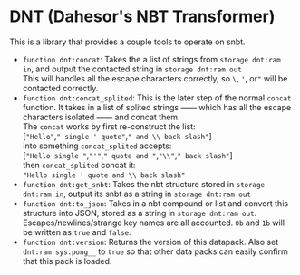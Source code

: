# DNT (Dahesor's NBT Transformer)

This is a library that provides a couple tools to operate on snbt.

* `function dnt:concat`:
    Takes the a list of strings from `storage dnt:ram in`, and output the contacted string in `storage dnt:ram out`\
    This will handles all the escape characters correctly, so `\`, `'`, or`"` will be contacted correctly.
* `function dnt:concat_splited`:
    This is the later step of the normal `concat` function. It takes in a list of splited strings —— which has all the escape characters isolated —— and concat them.\
    The `concat` works by first re-construct the list:\
        [`"Hello"`,`" single ' quote"`,`" and \\ back slash"`]\
        into something `concat_splited` accepts:\
        [`"Hello single "`,`"'"`,`" quote and "`,`"\\"`,`" back slash"`]\
        then `concat_splited` concat it:\
        `"Hello single ' quote and \\ back slash"`
* `function dnt:get_snbt`:
    Takes the nbt structure stored in `storage dnt:ram in`, output its snbt as a string in `storage dnt:ram out`
* `function dnt:to_json`:
    Takes in a nbt compound or list and convert this structure into JSON, stored as a string in `storage dnt:ram out`. Escapes/newlines/strange key names are all accounted. `0b` and `1b` will be written as `true` and `false`.
* `function dnt:version`:
    Returns the version of this datapack. Also set `dnt:ram sys.pong__` to `true` so that other data packs can easily confirm that this pack is loaded.